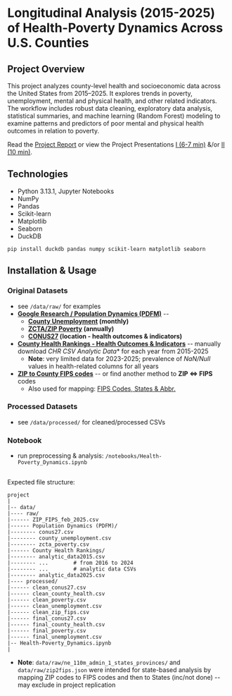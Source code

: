 # Longitudinal Analysis (2015-2025) of Health-Poverty Dynamics Across U.S. Counties

## Project Overview

This project analyzes county-level health and socioeconomic data across the United States from 2015–2025. It explores trends in poverty, unemployment, mental and physical health, and other related indicators. The workflow includes robust data cleaning, exploratory data analysis, statistical summaries, and machine learning (Random Forest) modeling to examine patterns and predictors of poor mental and physical health outcomes in relation to poverty.

Read the [Project Report](report.pdf) or view the Project Presentations [I (6-7 min)](present.pdf) &/or [II (10 min)](present-fin.pdf).


## Technologies
- Python 3.13.1, Jupyter Notebooks
- NumPy
- Pandas
- Scikit-learn
- Matplotlib
- Seaborn 
- DuckDB

```
pip install duckdb pandas numpy scikit-learn matplotlib seaborn
```

## Installation & Usage
### Original Datasets 
- see `/data/raw/` for examples
- **[Google Research / Population Dynamics (PDFM)](https://github.com/google-research/population-dynamics)** --
    + **[County Unemployment](https://github.com/google-research/population-dynamics/blob/master/data/benchmarks/county_unemployment.csv) (monthly)**
    + **[ZCTA/ZIP Poverty](https://github.com/google-research/population-dynamics/blob/master/data/benchmarks/zcta_poverty.csv) (annually)**
    + **[CONUS27](https://github.com/google-research/population-dynamics/blob/master/data/benchmarks/conus27.csv) (location - health outcomes & indicators)** 
- **[County Health Rankings - Health Outcomes & Indicators](https://www.countyhealthrankings.org/health-data/methodology-and-sources/data-documentation)** -- manually download *CHR CSV Analytic Data** for each year from 2015-2025
    + **Note**: very limited data for 2023-2025; prevalence of *NaN/Null* values in health-related columns for all years
- **[ZIP to County FIPS codes](https://rowzero.io/workbook/8DBEAEC93C53EF406AFD4543/163?ref=fips-codes)** -- or find another method to **ZIP <=> FIPS** codes
    + Also used for mapping: [FIPS Codes, States & Abbr.](https://www.bls.gov/respondents/mwr/electronic-data-interchange/appendix-d-usps-state-abbreviations-and-fips-codes.htm)

### Processed Datasets
- see `/data/processed/` for cleaned/processed CSVs

### Notebook

- run preprocessing & analysis: `/notebooks/Health-Poverty_Dynamics.ipynb`

## 

Expected file structure:
```
project
|
|-- data/
|---- raw/
|------ ZIP_FIPS_feb_2025.csv
|------ Population Dynamics (PDFM)/
|-------- conus27.csv
|-------- county_unemployment.csv
|-------- zcta_poverty.csv
|------ County Health Rankings/
|-------- analytic_data2015.csv
|-------- ...        # from 2016 to 2024
|-------- ...        # analytic data CSVs
|-------- analytic_data2025.csv
|---- processed/
|------ clean_conus27.csv
|------ clean_county_health.csv
|------ clean_poverty.csv
|------ clean_unemployment.csv
|------ clean_zip_fips.csv
|------ final_conus27.csv
|------ final_county_health.csv
|------ final_poverty.csv
|------ final_unemployment.csv
|-- Health-Poverty_Dynamics.ipynb
|
```

- **Note**: `data/raw/ne_110m_admin_1_states_provinces/` and `data/raw/zip2fips.json` were intended for state-based analysis by mapping ZIP codes to FIPS codes and then to States (inc/not done) -- may exclude in project replication